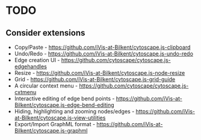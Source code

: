 # TODO

## Consider extensions

- Copy/Paste - https://github.com/iVis-at-Bilkent/cytoscape.js-clipboard
- Undo/Redo - https://github.com/iVis-at-Bilkent/cytoscape.js-undo-redo
- Edge creation UI - https://github.com/cytoscape/cytoscape.js-edgehandles
- Resize - https://github.com/iVis-at-Bilkent/cytoscape.js-node-resize
- Grid - https://github.com/iVis-at-Bilkent/cytoscape.js-grid-guide
- A circular context menu - https://github.com/cytoscape/cytoscape.js-cxtmenu
- Interactive editing of edge bend points - https://github.com/iVis-at-Bilkent/cytoscape.js-edge-bend-editing
- Hiding, highlighting and zooming nodes/edges - https://github.com/iVis-at-Bilkent/cytoscape.js-view-utilities
- Export/Import GraphML format - https://github.com/iVis-at-Bilkent/cytoscape.js-graphml
